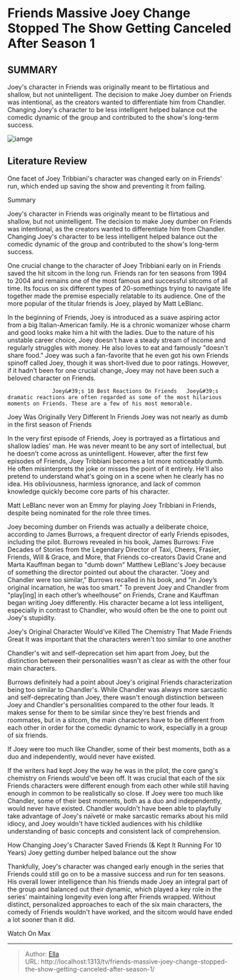 # Friends  Massive Joey Change Stopped The Show Getting Canceled After Season 1


## SUMMARY 



  Joey&#39;s character in Friends was originally meant to be flirtatious and shallow, but not unintelligent.   The decision to make Joey dumber on Friends was intentional, as the creators wanted to differentiate him from Chandler.   Changing Joey&#39;s character to be less intelligent helped balance out the comedic dynamic of the group and contributed to the show&#39;s long-term success.  

![iamge]()

## Literature Review
One facet of Joey Tribbiani&#39;s character was changed early on in Friends&#39; run, which ended up saving the show and preventing it from failing.


Summary

  Joey&#39;s character in Friends was originally meant to be flirtatious and shallow, but not unintelligent.   The decision to make Joey dumber on Friends was intentional, as the creators wanted to differentiate him from Chandler.   Changing Joey&#39;s character to be less intelligent helped balance out the comedic dynamic of the group and contributed to the show&#39;s long-term success.  





One crucial change to the character of Joey Tribbiani early on in Friends saved the hit sitcom in the long run. Friends ran for ten seasons from 1994 to 2004 and remains one of the most famous and successful sitcoms of all time. Its focus on six different types of 20-somethings trying to navigate life together made the premise especially relatable to its audience. One of the more popular of the titular friends is Joey, played by Matt LeBlanc.




In the beginning of Friends, Joey is introduced as a suave aspiring actor from a big Italian-American family. He is a chronic womanizer whose charm and good looks make him a hit with the ladies. Due to the nature of his unstable career choice, Joey doesn&#39;t have a steady stream of income and regularly struggles with money. He also loves to eat and famously &#34;doesn&#39;t share food.&#34; Joey was such a fan-favorite that he even got his own Friends spinoff called Joey, though it was short-lived due to poor ratings. However, if it hadn&#39;t been for one crucial change, Joey may not have been such a beloved character on Friends.

                  Joey&#39;s 10 Best Reactions On Friends   Joey&#39;s dramatic reactions are often regarded as some of the most hilarious moments on Friends. These are a few of his most memorable.     


 Joey Was Originally Very Different In Friends 
Joey was not nearly as dumb in the first season of Friends
          




In the very first episode of Friends, Joey is portrayed as a flirtatious and shallow ladies&#39; man. He was never meant to be any sort of intellectual, but he doesn&#39;t come across as unintelligent. However, after the first few episodes of Friends, Joey Tribbiani becomes a lot more noticeably dumb. He often misinterprets the joke or misses the point of it entirely. He&#39;ll also pretend to understand what&#39;s going on in a scene when he clearly has no idea. His obliviousness, harmless ignorance, and lack of common knowledge quickly become core parts of his character.



Matt LeBlanc never won an Emmy for playing Joey Tribbiani in Friends, despite being nominated for the role three times.




Joey becoming dumber on Friends was actually a deliberate choice, according to James Burrows, a frequent director of early Friends episodes, including the pilot. Burrows revealed in his book, James Burrows: Five Decades of Stories from the Legendary Director of Taxi, Cheers, Frasier, Friends, Will &amp; Grace, and More, that Friends co-creators David Crane and Marta Kauffman began to &#34;dumb down&#34; Matthew LeBlanc&#39;s Joey because of something the director pointed out about the character. &#34;Joey and Chandler were too similar,&#34; Burrows recalled in his book, and &#34;in Joey’s original incarnation, he was too smart.&#34; To prevent Joey and Chandler from &#34;play[ing] in each other’s wheelhouse” on Friends, Crane and Kauffman began writing Joey differently. His character became a lot less intelligent, especially in contrast to Chandler, who would often be the one to point out Joey&#39;s stupidity.






 Joey&#39;s Original Character Would&#39;ve Killed The Chemistry That Made Friends Great 
It was important that the characters weren&#39;t too similar to one another
         



Chandler&#39;s wit and self-deprecation set him apart from Joey, but the distinction between their personalities wasn&#39;t as clear as with the other four main characters.




Burrows definitely had a point about Joey&#39;s original Friends characterization being too similar to Chandler&#39;s. While Chandler was always more sarcastic and self-deprecating than Joey, there wasn&#39;t enough distinction between Joey and Chandler&#39;s personalities compared to the other four leads. It makes sense for them to be similar since they&#39;re best friends and roommates, but in a sitcom, the main characters have to be different from each other in order for the comedic dynamic to work, especially in a group of six friends.






If Joey were too much like Chandler, some of their best moments, both as a duo and independently, would never have existed.




If the writers had kept Joey the way he was in the pilot, the core gang&#39;s chemistry on Friends would&#39;ve been off. It was crucial that each of the six Friends characters were different enough from each other while still having enough in common to be realistically so close. If Joey were too much like Chandler, some of their best moments, both as a duo and independently, would never have existed. Chandler wouldn&#39;t have been able to playfully take advantage of Joey&#39;s naïveté or make sarcastic remarks about his mild idiocy, and Joey wouldn&#39;t have tickled audiences with his childlike understanding of basic concepts and consistent lack of comprehension.



 How Changing Joey&#39;s Character Saved Friends (&amp; Kept It Running For 10 Years) 
Joey getting dumber helped balance out the show
         




Thankfully, Joey&#39;s character was changed early enough in the series that Friends could still go on to be a massive success and run for ten seasons. His overall lower intelligence than his friends made Joey an integral part of the group and balanced out their dynamic, which played a key role in the series&#39; maintaining longevity even long after Friends wrapped. Without distinct, personalized approaches to each of the six main characters, the comedy of Friends wouldn&#39;t have worked, and the sitcom would have ended a lot sooner than it did.

Watch On Max



---

> Author: [Ella](https://instagram.hk.cn/)  
> URL: http://localhost:1313/tv/friends-massive-joey-change-stopped-the-show-getting-canceled-after-season-1/  

